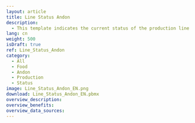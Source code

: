 ```yaml
---
layout: article
title: Line Status Andon
description: 
  - This template indicates the current status of the production line 
lang: cn
weight: 500
isDraft: true
ref: Line_Status_Andon
category:
  - All
  - Food
  - Andon
  - Production
  - Status
image: Line_Status_Andon_EN.png
download: Line_Status_Andon_EN.pbmx
overview_description:
overview_benefits:
overview_data_sources:
---
```

